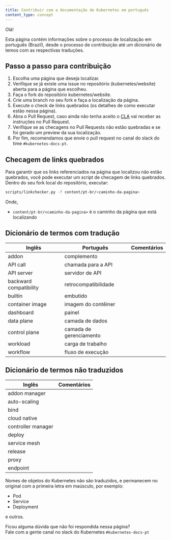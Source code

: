 ```yaml
---
title: Contribuir com a documentação do Kubernetes em português
content_type: concept
---
```


Olá!

Esta página contém informações sobre o processo de localização em português (Brazil), desde o processo de contribuição até um dicionário de temos com as respectivas traduções.


## Passo a passo para contribuição

1. Escolha uma página que deseja localizar.
2. Verifique se já existe uma issue no repositório (kubernetes/website) aberta para a página que escolheu.
3. Faça o fork do repositório kubernetes/website.
4. Crie uma branch no seu fork e faça a localização da página.
5. Execute o check de links quebrados (os detalhes de como executar estão nessa página).
7. Abra o Pull Request, caso ainda não tenha aceito o [CLA](https://github.com/kubernetes/community/blob/master/CLA.md) vai receber as instruções no Pull Request.
8. Verifique se as checagens no Pull Requests não estão quebradas e se foi gerado um preview da sua localização.
9. Por fim, recomendamos que envie o pull request no canal do slack do time `#kubernetes-docs-pt`.


## Checagem de links quebrados
Para garantir que os links referenciados na página que localizou não estão quebrados, você pode executar um script de checagem de links quebrados.   
Dentro do seu fork local do repositório, executar:

```bash
scripts/linkchecker.py -f content/pt-br/<caminho-da-pagina>
```

Onde,
* `content/pt-br/<caminho-da-pagina>` é o caminho da página que está localizando


## Dicionário de termos com tradução

|      Inglês            |        Português          |   Comentários           |
| ---------------------- | ----------------------    | ----------------------- |
| addon                 | complemento               |                          |
| API call               | chamada para a API        |                         |
| API server             | servidor de API           |                         |
| backward compatibility | retrocompatibilidade      |                         |
| builtin                | embutido                  |                         | 
| container image        | imagem do contêiner       |                         | 
| dashboard              | painel                    |                         | 
| data plane             | camada de dados           |                         | 
| control plane          | camada de gerenciamento   |                         |
| workload               | carga de trabalho         |                         |
| workflow               | fluxo de execução         |                         |


## Dicionário de termos não traduzidos

|      Inglês            |    Comentários           |
| ---------------------- | -----------------------  |
| addon manager          |                          |
| auto-scaling           |                          |
| bind                   |                          |
| cloud native           |                          |
| controller manager     |                          |
| deploy                 |                          |
| service mesh           |                          |
| release                |                          |
| proxy                  |                          |
| endpoint               |                          |

Nomes de objetos do Kubernetes não são traduzidos, e permanecem no original com a primeira letra em maúsculo, por exemplo:
* Pod
* Service
* Deployment

e outros.


Ficou alguma dúvida que não foi respondida nessa página?   
Fale com a gente canal no slack do Kubernetes `#kubernetes-docs-pt`
